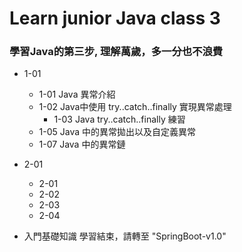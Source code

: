 # Learn junior Java class 3
### 學習Java的第三步, 理解萬歲，多一分也不浪費
- 1-01
    - 1-01 Java 異常介紹
    - 1-02 Java中使用 try..catch..finally 實現異常處理
      - 1-03 Java try..catch..finally 練習
    - 1-05 Java 中的異常拋出以及自定義異常
    - 1-07 Java 中的異常鏈
- 2-01
    - 2-01
    - 2-02
    - 2-03
    - 2-04 
    

- 入門基礎知識 學習結束，請轉至 "SpringBoot-v1.0"
